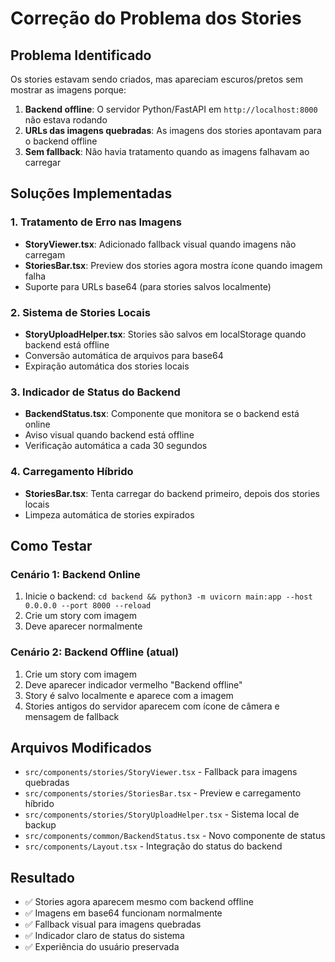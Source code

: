 # Correção do Problema dos Stories

## Problema Identificado
Os stories estavam sendo criados, mas apareciam escuros/pretos sem mostrar as imagens porque:

1. **Backend offline**: O servidor Python/FastAPI em `http://localhost:8000` não estava rodando
2. **URLs das imagens quebradas**: As imagens dos stories apontavam para o backend offline
3. **Sem fallback**: Não havia tratamento quando as imagens falhavam ao carregar

## Soluções Implementadas

### 1. Tratamento de Erro nas Imagens
- **StoryViewer.tsx**: Adicionado fallback visual quando imagens não carregam
- **StoriesBar.tsx**: Preview dos stories agora mostra ícone quando imagem falha
- Suporte para URLs base64 (para stories salvos localmente)

### 2. Sistema de Stories Locais
- **StoryUploadHelper.tsx**: Stories são salvos em localStorage quando backend está offline
- Conversão automática de arquivos para base64
- Expiração automática dos stories locais

### 3. Indicador de Status do Backend
- **BackendStatus.tsx**: Componente que monitora se o backend está online
- Aviso visual quando backend está offline
- Verificação automática a cada 30 segundos

### 4. Carregamento Híbrido
- **StoriesBar.tsx**: Tenta carregar do backend primeiro, depois dos stories locais
- Limpeza automática de stories expirados

## Como Testar

### Cenário 1: Backend Online
1. Inicie o backend: `cd backend && python3 -m uvicorn main:app --host 0.0.0.0 --port 8000 --reload`
2. Crie um story com imagem
3. Deve aparecer normalmente

### Cenário 2: Backend Offline (atual)
1. Crie um story com imagem
2. Deve aparecer indicador vermelho "Backend offline"
3. Story é salvo localmente e aparece com a imagem
4. Stories antigos do servidor aparecem com ícone de câmera e mensagem de fallback

## Arquivos Modificados
- `src/components/stories/StoryViewer.tsx` - Fallback para imagens quebradas
- `src/components/stories/StoriesBar.tsx` - Preview e carregamento híbrido  
- `src/components/stories/StoryUploadHelper.tsx` - Sistema local de backup
- `src/components/common/BackendStatus.tsx` - Novo componente de status
- `src/components/Layout.tsx` - Integração do status do backend

## Resultado
- ✅ Stories agora aparecem mesmo com backend offline
- ✅ Imagens em base64 funcionam normalmente
- ✅ Fallback visual para imagens quebradas
- ✅ Indicador claro de status do sistema
- ✅ Experiência do usuário preservada
